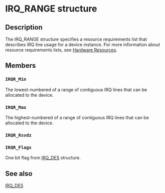 # IRQ_RANGE structure

## Description

The IRQ_RANGE structure specifies a resource requirements list that describes IRQ line usage for a device instance. For more information about resource requirements lists, see [Hardware Resources](https://learn.microsoft.com/windows-hardware/drivers/kernel/hardware-resources).

## Members

### `IRQR_Min`

The lowest-numbered of a range of contiguous IRQ lines that can be allocated to the device.

### `IRQR_Max`

The highest-numbered of a range of contiguous IRQ lines that can be allocated to the device.

### `IRQR_Rsvdz`

### `IRQR_Flags`

One bit flag from [IRQ_DES](https://learn.microsoft.com/windows/desktop/api/cfgmgr32/ns-cfgmgr32-irq_des_32) structure.

## See also

[IRQ_DES](https://learn.microsoft.com/windows/desktop/api/cfgmgr32/ns-cfgmgr32-irq_des_32)